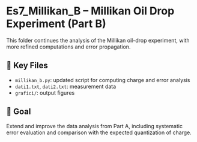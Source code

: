 # Es7_Millikan_B – Millikan Oil Drop Experiment (Part B)

This folder continues the analysis of the Millikan oil-drop experiment, with more refined computations and error propagation.

## 📁 Key Files

- `millikan_b.py`: updated script for computing charge and error analysis
- `dati1.txt`, `dati2.txt`: measurement data
- `grafici/`: output figures

## 🎯 Goal

Extend and improve the data analysis from Part A, including systematic error evaluation and comparison with the expected quantization of charge.
